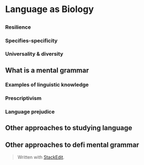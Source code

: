 
# Language as Biology

## 

### Resilience

### Specifies-specificity

### Universality & diversity

## What is a mental grammar

### Examples of linguistic knowledge

### Prescriptivism

### Language prejudice

## Other approaches to studying language

## Other approaches to defi mental grammar

> Written with [StackEdit](https://stackedit.io/).
<!--stackedit_data:
eyJoaXN0b3J5IjpbLTEyNTAwMTI3NTFdfQ==
-->